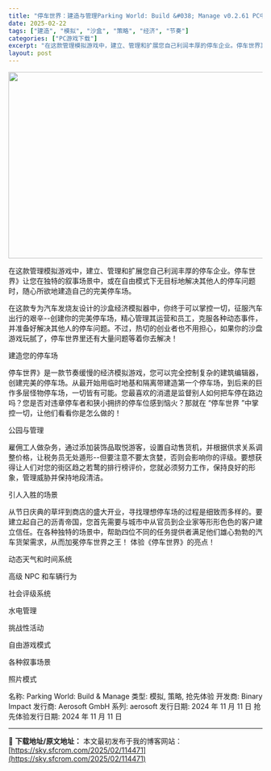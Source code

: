 ```yaml
---
title: "停车世界：建造与管理Parking World: Build &#038; Manage v0.2.61 PC中文"
date: 2025-02-22
tags: ["建造", "模拟", "沙盒", "策略", "经济", "节奏"]
categories: ["PC游戏下载"]
excerpt: "在这款管理模拟游戏中，建立、管理和扩展您自己利润丰厚的停车企业。停车世界》让您在独特的叙事场景中，或在自由模式下无目标地解决其他人的停车问题时，随心所欲地建造自己的完美停车场。 在这款专为汽车发烧友设计的沙盒经济模拟器中，你终于可以掌控一切，征服汽车出行的艰辛--创建你的完美停车场，精心管理其运营和&hellip;"
layout: post
---
```


<img class="aligncenter size-full wp-image-114472" src="https://sky.sfcrom.com/wp-content/uploads/2025/02/2025022208261954.webp" alt="" width="660" height="370" />

在这款管理模拟游戏中，建立、管理和扩展您自己利润丰厚的停车企业。停车世界》让您在独特的叙事场景中，或在自由模式下无目标地解决其他人的停车问题时，随心所欲地建造自己的完美停车场。

在这款专为汽车发烧友设计的沙盒经济模拟器中，你终于可以掌控一切，征服汽车出行的艰辛--创建你的完美停车场，精心管理其运营和员工，克服各种动态事件，并准备好解决其他人的停车问题。不过，热切的创业者也不用担心，如果你的沙盘游戏玩腻了，停车世界里还有大量问题等着你去解决！

建造您的停车场

停车世界》是一款节奏缓慢的经济模拟游戏，您可以完全控制复杂的建筑编辑器，创建完美的停车场。从最开始用临时地基和隔离带建造第一个停车场，到后来的巨作多层怪物停车场，一切皆有可能。您最喜欢的消遣是监督别人如何把车停在路边吗？您是否对违章停车者和狭小拥挤的停车位感到恼火？那就在 “停车世界 ”中掌控一切，让他们看看你是怎么做的！

公园与管理

雇佣工人做杂务，通过添加装饰品取悦游客，设置自动售货机，并根据供求关系调整价格，让税务员无处遁形--但要注意不要太贪婪，否则会影响你的评级。要想获得让人们对您的街区趋之若鹜的排行榜评价，您就必须努力工作，保持良好的形象，管理威胁并保持地段清洁。

引人入胜的场景

从节日庆典的草坪到商店的盛大开业，寻找理想停车场的过程是细致而多样的。要建立起自己的沥青帝国，您首先需要与城市中从官员到企业家等形形色色的客户建立信任。在各种独特的场景中，帮助四位不同的任务提供者满足他们雄心勃勃的汽车货架需求，从而加冕停车世界之王！
体验《停车世界》的亮点！

动态天气和时间系统

高级 NPC 和车辆行为

社会评级系统

水电管理

挑战性活动

自由游戏模式

各种叙事场景

照片模式

名称: Parking World: Build &amp; Manage
类型: 模拟, 策略, 抢先体验
开发商: Binary Impact
发行商: Aerosoft GmbH
系列: aerosoft
发行日期: 2024 年 11 月 11 日
抢先体验发行日期: 2024 年 11 月 11 日

---
📖 **下载地址/原文地址：** 本文最初发布于我的博客网站：[https://sky.sfcrom.com/2025/02/114471](https://sky.sfcrom.com/2025/02/114471)
